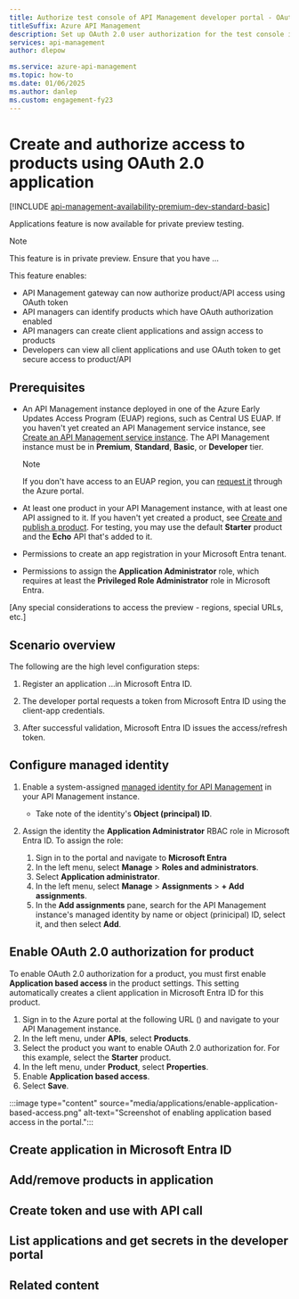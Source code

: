 ```yaml
---
title: Authorize test console of API Management developer portal - OAuth 2.0
titleSuffix: Azure API Management
description: Set up OAuth 2.0 user authorization for the test console in Azure API Management developer portal. This example uses Microsoft Entra ID as OAuth 2.0 provider.
services: api-management
author: dlepow

ms.service: azure-api-management
ms.topic: how-to
ms.date: 01/06/2025
ms.author: danlep
ms.custom: engagement-fy23
---
```


# Create and authorize access to products using OAuth 2.0 application 

[!INCLUDE [api-management-availability-premium-dev-standard-basic](../../includes/api-management-availability-premium-dev-standard-basic.md)]




Applications feature is now available for private preview testing. 


> [!NOTE]
> This feature is in private preview. Ensure that you have ...

This feature enables:

* API Management gateway can now authorize product/API access using OAuth token 
* API managers can identify products which have OAuth authorization enabled
* API managers can create client applications and assign access to products
* Developers can view all client applications and use OAuth token to get secure access to product/API

## Prerequisites

- An API Management instance deployed in one of the Azure Early Updates Access Program (EUAP) regions, such as Central US EUAP. If you haven't yet created an API Management service instance, see [Create an API Management service instance](get-started-create-service-instance). The API Management instance must be in **Premium**, **Standard**, **Basic**, or **Developer** tier.

    > [!NOTE]
    > If you don't have access to an EUAP region, you can [request it](/troubleshoot/azure/general/region-access-request-process) through the Azure portal.

- At least one product in your API Management instance, with at least one API assigned to it. If you haven't yet created a product, see [Create and publish a product](api-management-howto-add-products.md). For testing, you may use the default **Starter** product and the **Echo** API that's added to it.

- Permissions to create an app registration in your Microsoft Entra tenant.

- Permissions to assign the **Application Administrator** role, which requires at least the **Privileged Role Administrator** role in Microsoft Entra.


[Any special considerations to access the preview - regions, special URLs, etc.]

## Scenario overview

The following are the high level configuration steps:

1. Register an application ...in Microsoft Entra ID.

1. The developer portal requests a token from Microsoft Entra ID using the client-app credentials.

1. After successful validation, Microsoft Entra ID issues the access/refresh token.




## Configure managed identity

 1. Enable a system-assigned [managed identity for API Management](api-management-howto-use-managed-service-identity.md) in your API Management instance.
    
    * Take note of the identity's **Object (principal) ID**.
    
1. Assign the identity the **Application Administrator** RBAC role in Microsoft Entra ID. To assign the role:

    1. Sign in to the portal and navigate to **Microsoft Entra** 
    1. In the left menu, select **Manage** > **Roles and administrators**.
    1. Select **Application administrator**.
    1. In the left menu, select **Manage** > **Assignments** > **+ Add assignments**.
    1. In the **Add assignments** pane, search for the API Management instance's managed identity by name or object (prinicipal) ID, select it, and then select **Add**.


## Enable OAuth 2.0 authorization for product

To enable OAuth 2.0 authorization for a product, you must first enable **Application based access** in the product settings. This setting automatically creates a client application in Microsoft Entra ID for this product.

1. Sign in to the Azure portal at the following URL () and navigate to your API Management instance.
1. In the left menu, under **APIs**, select **Products**.
1. Select the product you want to enable OAuth 2.0 authorization for. For this example, select the **Starter** product.
1. In the left menu, under **Product**, select **Properties**.
1. Enable **Application based access**.
1. Select **Save**.

:::image type="content" source="media/applications/enable-application-based-access.png" alt-text="Screenshot of enabling application based access in the portal.":::



## Create application in Microsoft Entra ID

## Add/remove products in application

## Create token and use with API call

## List applications and get secrets in the developer portal


## Related content

